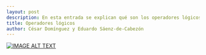 ```yaml
---
layout: post
description: En esta entrada se explican qué son los operadores lógicos junto con ejemplos de este tipo de operadores.
title: Operadores lógicos
author: César Domínguez y Eduardo Sáenz-de-Cabezón
---
```


[![IMAGE ALT TEXT](http://img.youtube.com/vi/ybD1hg-CLsw/0.jpg)](http://www.youtube.com/watch?v=ybD1hg-CLsw "Administrador de tareas")
